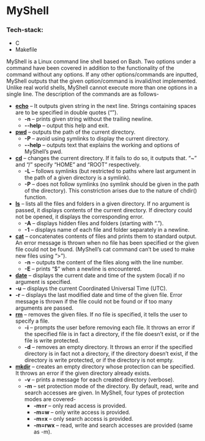# MyShell
### Tech-stack:
* C
* Makefile

MyShell is a Linux command line shell based on Bash. Two options under a command have been covered in addition to the functionality of the command without any options. If any other options/commands are inputted, MyShell outputs that the given option/command is invalid/not implemented. Unlike real world shells, MyShell cannot execute more than one options in a single line. The description of the commands are as follows-
* **[echo](/shell.c)** – It outputs given string in the next line. Strings containing spaces are to be specified in double quotes (“”).
  * **-n** – prints given string without the trailing newline.
  * **--help** – output this help and exit.
* **[pwd](/shell.c)** – outputs the path of the current directory.
  * **-P** – avoid using symlinks to display the current directory.
  * **--help** – outputs text that explains the working and options of MyShell’s pwd.
* **[cd](/shell.c)** – changes the current directory. If it fails to do so, it outputs that. “~” and “/” specify “HOME” and “ROOT” respectively.
  *	**-L** – follows symlinks (but restricted to paths where last argument in the path of a given directory is a symlink).
  *	**-P** – does not follow symlinks (no symlink should be given in the path of the directory). This constriction arises due to the nature of chdir() function.
* **[ls](/ls.c)** – lists all the files and folders in a given directory. If no argument is passed, it displays contents of the current directory. If directory could not be opened, it displays the corresponding error.
  * **-A** – displays hidden files and folders (starting with “.”).
  *	**-1** – displays name of each file and folder separately in a newline.
* **[cat](/cat.c)** – concatenates contents of files and prints them to standard output. An error message is thrown when no file has been specified or the given file could not be found. (MyShell’s cat command can’t be used to make new files using “>”).
  *	**-n** – outputs the content of the files along with the line number.
  * **-E** – prints “$” when a newline is encountered.
*	**[date](/date.c)** – displays the current date and time of the system (local) if no argument is specified.
  *	**-u** – displays the current Coordinated Universal Time (UTC).
  *	**-r** – displays the last modified date and time of the given file. Error message is thrown if the file could not be found or if too many arguments are passed.
* **[rm](/rm.c)** – removes the given files. If no file is specified, it tells the user to specify a file.
  * **-i** – prompts the user before removing each file. It throws an error if the specified file is in fact a directory, if the file doesn’t exist, or if the file is write protected.
  * **-d** – removes an empty directory. It throws an error if the specified directory is in fact not a directory, if the directory doesn’t exist, if the directory is write protected, or if the directory is not empty.
* **[mkdir](/mkdir.c)** – creates an empty directory whose protection can be specified. It throws an error if the given directory already exists.
  * **-v** – prints a message for each created directory (verbose).
  * **-m** – set protection mode of the directory. By default, read, write and search accesses are given. In MyShell, four types of protection modes are covered-
    * **-m=r** – only read access is provided.
    * **-m=w** – only write access is provided.
    * **-m=x** – only search access is provided.
    * **-m=rwx** – read, write and search accesses are provided (same as -m).
